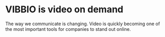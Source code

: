 # VIBBIO is video on demand

The way we communicate is changing. Video is quickly becoming one of the most important tools for companies to stand out online.